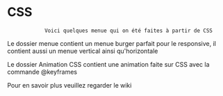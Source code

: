 # CSS

				Voici quelques menue qui on été faites à partir de CSS
				
Le dossier menue contient un menue burger parfait pour le responsive, il contient aussi un menue vertical ainsi qu'horizontale

Le dossier Animation CSS contient une animation faite sur CSS avec la commande @keyframes

Pour en savoir plus veuillez regarder le wiki

